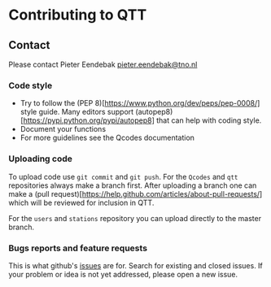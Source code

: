 # Contributing to QTT

## Contact

Please contact Pieter Eendebak pieter.eendebak@tno.nl

### Code style

* Try to follow the (PEP 8)[https://www.python.org/dev/peps/pep-0008/] style guide. Many editors support (autopep8)[https://pypi.python.org/pypi/autopep8] that can help with coding style.
* Document your functions
* For more guidelines see the Qcodes documentation

### Uploading code

To upload code use `git commit` and `git push`. For the `Qcodes` and `qtt` repositories always make a branch first.
After uploading a branch one can make a (pull request)[https://help.github.com/articles/about-pull-requests/] which will be reviewed for inclusion in QTT.

For the `users` and `stations` repository you can upload directly to the master branch.

### Bugs reports and feature requests

This is what github's [issues](https://github.com/VandersypenQutech/qtt/issues) are for. Search for existing and closed issues. If your problem or idea is not yet addressed, please open a new issue.


